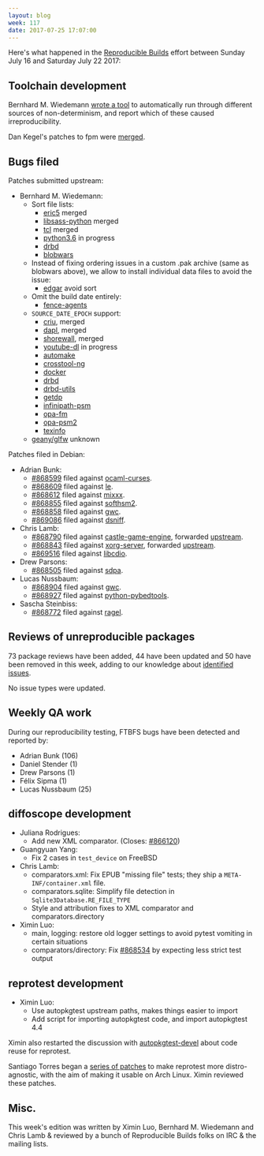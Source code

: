 ```yaml
---
layout: blog
week: 117
date: 2017-07-25 17:07:00
---
```


Here's what happened in the [Reproducible Builds](https://reproducible-builds.org) effort between Sunday July 16 and Saturday July 22 2017:


Toolchain development
---------------------

Bernhard M. Wiedemann [wrote a
tool](https://lists.reproducible-builds.org/pipermail/rb-general/2017-July/000571.html)
to automatically run through different sources of non-determinism, and report
which of these caused irreproducibility.

Dan Kegel's patches to fpm were [merged](https://github.com/jordansissel/fpm/commit/14c4819e41c55072830da2cc37e4b1442b178e57).


Bugs filed
----------

Patches submitted upstream:

* Bernhard M. Wiedemann:
  * Sort file lists:
    * [eric5](http://die-offenbachs.homelinux.org:48888/hg/eric/rev/12d917813110) merged
    * [libsass-python](https://github.com/dahlia/libsass-python/pull/212) merged
    * [tcl](https://core.tcl.tk/tcl/tktview/fb2208172c671f29d60e9ac928d9ded45d01d8b8) merged
    * [python3.6](https://bugzilla.opensuse.org/show_bug.cgi?id=1049186) in progress
    * [drbd](http://lists.linbit.com/pipermail/drbd-dev/2017-July/004105.html)
    * [blobwars](https://sourceforge.net/p/blobwars/patches/8/)
  * Instead of fixing ordering issues in a custom .pak archive (same as blobwars above), we allow to install individual data files to avoid the issue:
    * [edgar](https://github.com/riksweeney/edgar/pull/23) avoid sort
  * Omit the build date entirely:
    * [fence-agents](https://github.com/ClusterLabs/fence-agents/pull/130)
  * `SOURCE_DATE_EPOCH` support:
    * [criu](https://lists.openvz.org/pipermail/criu/2017-July/038900.html), merged
    * [dapl](http://git.openfabrics.org/?p=~ardavis/dapl.git;a=commitdiff;h=f1e05b7adcee629ee7c1d4d86ea55344d9309232), merged
    * [shorewall](https://sourceforge.net/p/shorewall/mailman/shorewall-devel/?viewmonth=201707), merged
    * [youtube-dl](https://github.com/rg3/youtube-dl/pull/13669) in progress
    * [automake](http://debbugs.gnu.org/cgi/bugreport.cgi?bug=27773)
    * [crosstool-ng](https://github.com/crosstool-ng/crosstool-ng/pull/784)
    * [docker](https://github.com/moby/moby/pull/34176)
    * [drbd](http://lists.linbit.com/pipermail/drbd-dev/2017-July/004118.html)
    * [drbd-utils](http://lists.linbit.com/pipermail/drbd-dev/2017-July/004123.html)
    * [getdp](http://gitlab.onelab.info/getdp/getdp/issues/40)
    * [infinipath-psm](https://github.com/01org/psm/pull/16)
    * [opa-fm](https://github.com/01org/opa-fm/pull/9)
    * [opa-psm2](https://github.com/01org/opa-psm2/pull/16)
    * [texinfo](http://lists.gnu.org/archive/html/bug-texinfo/2017-07/msg00037.html)
  * [geany/glfw](https://bugzilla.opensuse.org/show_bug.cgi?id=1049382) unknown

Patches filed in Debian:

* Adrian Bunk:
  * [#868599](https://bugs.debian.org/868599) filed against [ocaml-curses](https://tracker.debian.org/pkg/ocaml-curses).
  * [#868609](https://bugs.debian.org/868609) filed against [le](https://tracker.debian.org/pkg/le).
  * [#868612](https://bugs.debian.org/868612) filed against [mixxx](https://tracker.debian.org/pkg/mixxx).
  * [#868855](https://bugs.debian.org/868855) filed against [softhsm2](https://tracker.debian.org/pkg/softhsm2).
  * [#868858](https://bugs.debian.org/868858) filed against [gwc](https://tracker.debian.org/pkg/gwc).
  * [#869086](https://bugs.debian.org/869086) filed against [dsniff](https://tracker.debian.org/pkg/dsniff).
* Chris Lamb:
  * [#868790](https://bugs.debian.org/868790) filed against [castle-game-engine](https://tracker.debian.org/pkg/castle-game-engine), forwarded
    [upstream](https://github.com/castle-engine/castle-engine/commit/35a19832b84c396c6c5d3521e8afd50f8055d492).
  * [#868843](https://bugs.debian.org/868843) filed against [xorg-server](https://tracker.debian.org/pkg/xorg-server), forwarded
    [upstream](https://lists.x.org/pipermail/xorg-devel/2017-July/054127.html).
  * [#869516](https://bugs.debian.org/869516) filed against [libcdio](https://tracker.debian.org/pkg/libcdio).
* Drew Parsons:
  * [#868505](https://bugs.debian.org/868505) filed against [sdpa](https://tracker.debian.org/pkg/sdpa).
* Lucas Nussbaum:
  * [#868904](https://bugs.debian.org/868904) filed against [gwc](https://tracker.debian.org/pkg/gwc).
  * [#868927](https://bugs.debian.org/868927) filed against [python-pybedtools](https://tracker.debian.org/pkg/python-pybedtools).
* Sascha Steinbiss:
  * [#868772](https://bugs.debian.org/868772) filed against [ragel](https://tracker.debian.org/pkg/ragel).


Reviews of unreproducible packages
----------------------------------

73 package reviews have been added, 44 have been updated and 50 have been
removed in this week, adding to our knowledge about [identified
issues](https://tests.reproducible-builds.org/debian/index_issues.html).

No issue types were updated.


Weekly QA work
--------------

During our reproducibility testing, FTBFS bugs have been detected and reported by:

 - Adrian Bunk (106)
 - Daniel Stender (1)
 - Drew Parsons (1)
 - Félix Sipma (1)
 - Lucas Nussbaum (25)


diffoscope development
----------------------

- Juliana Rodrigues:
  - Add new XML comparator. (Closes: [#866120](https://bugs.debian.org/866120))
- Guangyuan Yang:
  - Fix 2 cases in `test_device` on FreeBSD
- Chris Lamb:
  - comparators.xml: Fix EPUB "missing file" tests; they ship a `META-INF/container.xml` file.
  - comparators.sqlite: Simplify file detection in `Sqlite3Database.RE_FILE_TYPE`
  - Style and attribution fixes to XML comparator and comparators.directory
- Ximin Luo:
  - main, logging: restore old logger settings to avoid pytest vomiting in certain situations
  - comparators/directory: Fix [#868534](https://bugs.debian.org/868534) by expecting less strict test output


reprotest development
---------------------

- Ximin Luo:
  - Use autopkgtest upstream paths, makes things easier to import
  - Add script for importing autopkgtest code, and import autopkgtest 4.4

Ximin also restarted the discussion with
[autopkgtest-devel](https://lists.reproducible-builds.org/pipermail/rb-general/2017-July/000584.html)
about code reuse for reprotest.

Santiago Torres began a [series of
patches](https://lists.reproducible-builds.org/pipermail/rb-general/2017-July/000579.html)
to make reprotest more distro-agnostic, with the aim of making it usable on
Arch Linux. Ximin reviewed these patches.


Misc.
-----

This week's edition was written by Ximin Luo, Bernhard M. Wiedemann and Chris
Lamb & reviewed by a bunch of Reproducible Builds folks on IRC & the mailing
lists.
